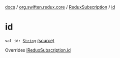 [docs](../../index.md) / [org.swiften.redux.core](../index.md) / [ReduxSubscription](index.md) / [id](./id.md)

# id

`val id: `[`String`](https://kotlinlang.org/api/latest/jvm/stdlib/kotlin/-string/index.html) [(source)](https://github.com/protoman92/KotlinRedux/tree/master/common/common-core/src/main/kotlin/org/swiften/redux/core/Subscription.kt#L29)

Overrides [IReduxSubscription.id](../-i-redux-subscription/id.md)


